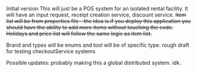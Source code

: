 Initial version
This will just be a POS system for an isolated rental facility.
It will have an input request, receipt creation service, discount
service.
~~Item list will be from properties file - the idea is if you 
deploy this application you should have the ability to add more 
items without touching the code.~~
~~Holidays and price list will follow the same logic as item list.~~

Brand and types will be enums and tool will be of specific type.
rough draft for testing checkoutService systems 


Possible updates:
probably making this a global distributed system. idk.